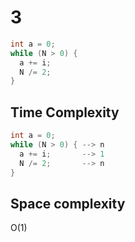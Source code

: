 # 3

```cpp
int a = 0;
while (N > 0) {
  a += i;
  N /= 2;
}
```


## Time Complexity

```cpp
int a = 0;
while (N > 0) { --> n
  a += i;       --> 1
  N /= 2;       --> n
}
```


## Space complexity

O(1)
